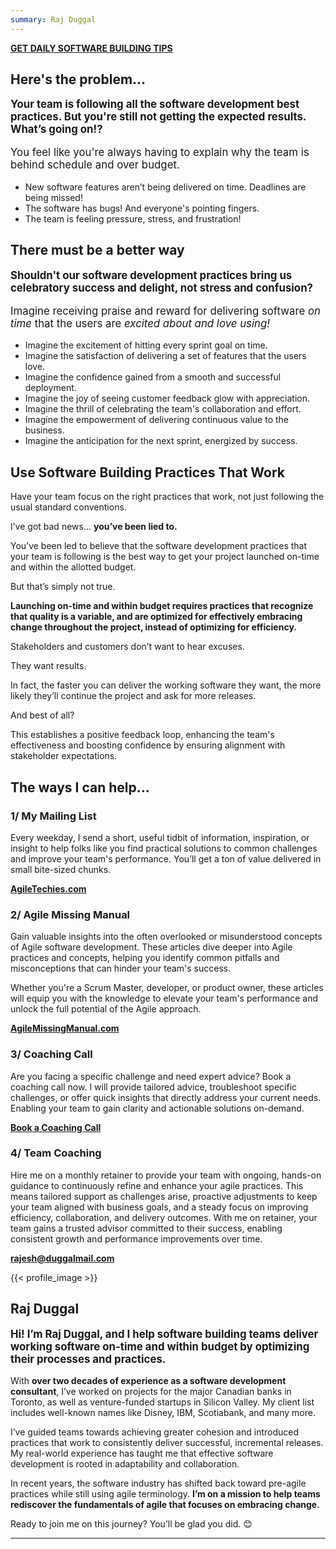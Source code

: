 ```yaml
---
summary: Raj Duggal
---
```


<span class="button profile" style="text-transform: uppercase;">__[Get daily software building tips</b>](https://AgileTechies.com)__</span>

## Here's the problem...

<p style="font-weight: bold; font-size: larger;">Your team is following all the software development best practices. But you're still not getting the expected results. What’s going on!?</p>

<p style="font-size: larger">You feel like you're always having to explain why the team is behind schedule and over budget.</i></p>

* New software features aren’t being delivered on time. Deadlines are being missed!
* The software has bugs! And everyone's pointing fingers.
* The team is feeling pressure, stress, and frustration!

## There must be a better way

<p style="font-weight: bold; font-size: larger;">Shouldn't our software development practices bring us celebratory success and delight, not stress and confusion?</p>

<p style="font-size: larger">Imagine receiving praise and reward for delivering software <i>on time</i> that the users are <i>excited about and love using!</i></p>

* Imagine the excitement of hitting every sprint goal on time.
* Imagine the satisfaction of delivering a set of features that the users love.
* Imagine the confidence gained from a smooth and successful deployment.
* Imagine the joy of seeing customer feedback glow with appreciation.
* Imagine the thrill of celebrating the team's collaboration and effort.
* Imagine the empowerment of delivering continuous value to the business.
* Imagine the anticipation for the next sprint, energized by success.

## Use Software Building Practices That Work
Have your team focus on the right practices that work, not just following the usual standard conventions.

I’ve got bad news... __you’ve been lied to.__

You’ve been led to believe that the software development practices that your team is following is the best way to get your project launched on-time and within the allotted budget. 

But that’s simply not true.

__Launching on-time and within budget requires practices that recognize that quality is a variable, and are optimized for  effectively embracing change throughout the project, instead of optimizing for efficiency.__

Stakeholders and customers don’t want to hear excuses.

They want results.

In fact, the faster you can deliver the working software they want, the more likely they’ll continue the project and ask for more releases.

And best of all?

This establishes a positive feedback loop, enhancing the team's effectiveness and boosting confidence by ensuring alignment with stakeholder expectations.

## The ways I can help...


### 1/ My Mailing List
Every weekday, I send a short, useful tidbit of information, inspiration, or insight
to help folks like you find practical solutions to common challenges and improve your team's performance.
You’ll get a ton of value delivered in small bite-sized chunks.

<span class="button profile" style="text-transform: ppercase;">__[AgileTechies.com](https://AgileTechies.com)__</span>

### 2/ Agile Missing Manual
Gain valuable insights into the often overlooked or misunderstood concepts of Agile software development. These articles dive deeper into Agile practices and concepts, helping you identify common pitfalls and misconceptions that can hinder your team's success.

Whether you're a Scrum Master, developer, or product owner, these articles will equip you with the knowledge to elevate your team's performance and unlock the full potential of the Agile approach.

<span class="button profile" style="text-transform: ppercase;">__[AgileMissingManual.com](https://AgileMissingManual.com)__</span>

### 3/ Coaching Call
Are you facing a specific challenge and need expert advice? Book a coaching call now. I will provide tailored advice, troubleshoot specific challenges, or offer quick insights that directly address your current needs. Enabling your team to gain clarity and actionable solutions on-demand.

<span class="button profile" style="text-transform: ppercase;">__[Book a Coaching Call](https://clarity.fm/rajeshduggal/expertise/agile-software-development-coach)__</span>

### 4/ Team Coaching

Hire me on a monthly retainer to provide your team with ongoing, hands-on guidance to continuously refine and enhance your agile practices. This means tailored support as challenges arise, proactive adjustments to keep your team aligned with business goals, and a steady focus on improving efficiency, collaboration, and delivery outcomes. With me on retainer, your team gains a trusted advisor committed to their success, enabling consistent growth and performance improvements over time.

<span class="button profile" style="text-transform: ppercase;">__[rajesh@duggalmail.com](mailto:rajesh@duggalmail.com)__</span>

{{< profile_image >}}

## Raj Duggal
<p style="font-weight: bold; font-size: larger;">
Hi! I’m Raj Duggal, and I help software building teams deliver working software on-time and within budget by optimizing their processes and practices.
</p>

With __over two decades of experience as a software development consultant__, I’ve worked on projects for the major Canadian banks in Toronto, as well as venture-funded startups in Silicon Valley. My client list includes well-known names like Disney, IBM, Scotiabank, and many more.


I’ve guided teams towards achieving greater cohesion and introduced practices that work to consistently deliver successful, incremental releases. My real-world experience has taught me that effective software development is rooted in adaptability and collaboration.

In recent years, the software industry has shifted back toward pre-agile practices while still using agile terminology. __I’m on a mission to help teams rediscover the fundamentals of agile that focuses on embracing change.__

Ready to join me on this journey? You’ll be glad you did. 😊

----
